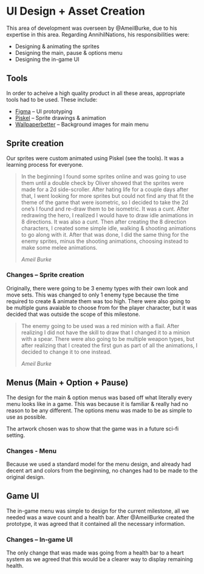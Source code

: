 # UI Design + Asset Creation

This area of development was overseen by @AmeilBurke, due to his expertise in this area. Regarding AnnihilNations, his responsibilities were:

- Designing & animating the sprites
- Designing the main, pause & options menu
- Designing the in-game UI

## Tools

In order to acheive a high quality product in all these areas, appropriate tools had to be used. These include:

- [Figma](https://www.figma.com/file/Wd5L0kYUTJRSKH8ZPH9oBW/Designs?node-id=117%3A100) – UI prototyping
- [Piskel](https://www.piskelapp.com/) – Sprite drawings & animation
- [Wallpaperbetter](https://www.wallpaperbetter.com/en/search?q=1920x1080) – Background images for main menu

## Sprite creation

Our sprites were custom animated using Piskel (see the tools). It was a learning process for everyone.

> In the beginning I found some sprites online and was going to use them until a double check by Oliver showed that the sprites were made for a 2d side-scroller. After hating life for a couple days after that, I went looking for more sprites but could not find any that fit the theme of the game that were isometric, so I decided to take the 2d one’s I found and re-draw them to be isometric. It was a cunt. After redrawing the hero, I realized I would have to draw idle animations in 8 directions. It was also a cunt. Then after creating the 8 direction characters, I created some simple idle, walking & shooting animations to go along with it. After that was done, I did the same thing for the enemy sprites, minus the shooting animations, choosing instead to make some melee animations.
>
> *Ameil Burke*

### Changes – Sprite creation

Originally, there were going to be 3 enemy types with their own look and move sets. This was changed to only 1 enemy type because the time required to create & animate them was too high. There were also going to be multiple guns avaiable to choose from for the player character, but it was decided that was outside the scope of this milestone.

> The enemy going to be used was a red minion with a flail. After realizing I did not have the skill to draw that I changed it to a minion with a spear. There were also going to be multiple weapon types, but after realizing that I created the first gun as part of all the animations, I decided to change it to one instead.
>
> *Ameil Burke*

## Menus (Main + Option + Pause)

The design for the main & option menus was based off what literally every menu looks like in a game. This was because it is familiar & really had no reason to be any different. The options menu was made to be as simple to use as possible.

The artwork chosen was to show that the game was in a future sci-fi setting.

### Changes - Menu

Because we used a standard model for the menu design, and already had decent art and colors from the beginning, no changes had to be made to the original design.

## Game UI

The in-game menu was simple to design for the current milestone, all we needed was a wave count and a health bar. After @AmeilBurke created the prototype, it was agreed that it contained all the necessary information.

### Changes – In-game UI

The only change that was made was going from a health bar to a heart system as we agreed that this would be a clearer way to display remaining health.
